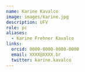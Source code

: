 ```yaml
---
name: Karine Kavalco
image: images/karine.jpg
description: UFV
role: pc
aliases:
  - Karine Frehner Kavalco
links:
  orcid: 0000-0000-0000-0000
  email: XXXX@XXXX.br
  twitter: karine.kavalco
---
```


